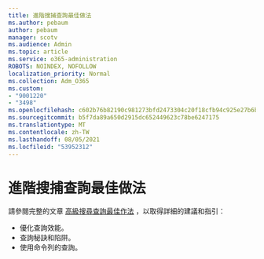 ```yaml
---
title: 進階搜捕查詢最佳做法
ms.author: pebaum
author: pebaum
manager: scotv
ms.audience: Admin
ms.topic: article
ms.service: o365-administration
ROBOTS: NOINDEX, NOFOLLOW
localization_priority: Normal
ms.collection: Adm_O365
ms.custom:
- "9001220"
- "3498"
ms.openlocfilehash: c602b76b82190c981273bfd2473304c20f18cfb94c925e27b6b777cba4a52c40
ms.sourcegitcommit: b5f7da89a650d2915dc652449623c78be6247175
ms.translationtype: MT
ms.contentlocale: zh-TW
ms.lasthandoff: 08/05/2021
ms.locfileid: "53952312"
---
```

# <a name="advanced-hunting-query-best-practices"></a>進階搜捕查詢最佳做法

請參閱完整的文章 [高級搜尋查詢最佳作法](/windows/security/threat-protection/microsoft-defender-atp/advanced-hunting-best-practices#optimize-query-performance) ，以取得詳細的建議和指引：
- 優化查詢效能。
- 查詢秘訣和陷阱。
- 使用命令列的查詢。


